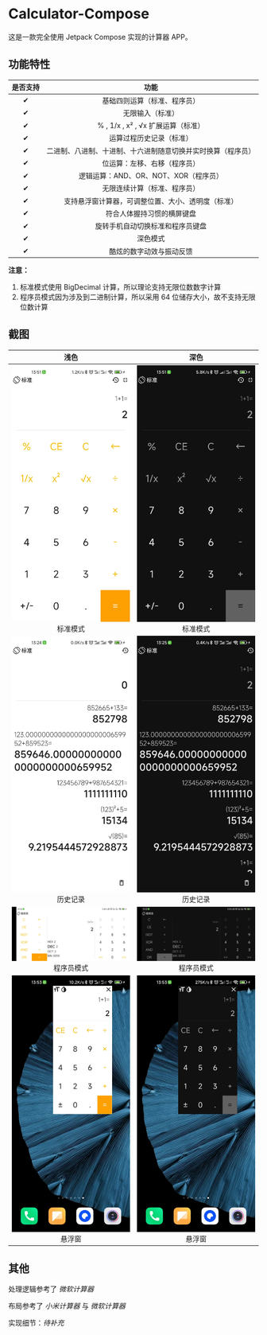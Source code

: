 # Calculator-Compose

这是一款完全使用 Jetpack Compose 实现的计算器 APP。

## 功能特性

| 是否支持 | 功能 |
| :----: | :------: |
| ✔ | 基础四则运算（标准、程序员） |
| ✔ | 无限输入（标准） |
| ✔ | % , 1/x , x² , √x 扩展运算（标准）|
| ✔ | 运算过程历史记录（标准） |
| ✔ | 二进制、八进制、十进制、十六进制随意切换并实时换算（程序员） |
| ✔ | 位运算：左移、右移（程序员） |
| ✔ | 逻辑运算：AND、OR、NOT、XOR（程序员） |
| ✔ | 无限连续计算（标准、程序员） |
| ✔ | 支持悬浮窗计算器，可调整位置、大小、透明度（标准） |
| ✔ | 符合人体握持习惯的横屏键盘 |
| ✔ | 旋转手机自动切换标准和程序员键盘 |
| ✔ | 深色模式 |
| ✔ | 酷炫的数字动效与振动反馈 |

**注意：**

1. 标准模式使用 BigDecimal 计算，所以理论支持无限位数数字计算
2. 程序员模式因为涉及到二进制计算，所以采用 64 位储存大小，故不支持无限位数计算

## 截图

| 浅色  | 深色 |
| :----: | :----: |
| ![1](./docs/img/screenshot1.jpg) <br /> 标准模式 | ![2](./docs/img/screenshot2.jpg) <br /> 标准模式 |
| ![3](./docs/img/screenshot3.jpg) <br /> 历史记录 | ![4](./docs/img/screenshot4.jpg) <br /> 历史记录 |
| ![5](./docs/img/screenshot5.jpg) <br /> 程序员模式 | ![6](./docs/img/screenshot6.jpg) <br /> 程序员模式 |
| ![5](./docs/img/screenshot7.jpg) <br /> 悬浮窗 | ![6](./docs/img/screenshot8.jpg) <br /> 悬浮窗 |

## 其他
处理逻辑参考了 *微软计算器*

布局参考了 *小米计算器* 与 *微软计算器*

实现细节：*待补充*

